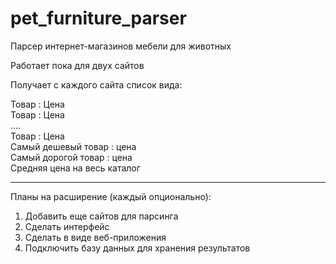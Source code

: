 # pet_furniture_parser
Парсер интернет-магазинов мебели для животных

Работает пока для двух сайтов

Получает с каждого сайта список вида:

Товар : Цена  
Товар : Цена  
....  
Товар : Цена  
Самый дешевый товар : цена  
Самый дорогой товар : цена  
Средняя цена на весь каталог

---
Планы на расширение (каждый опционально):
1. Добавить еще сайтов для парсинга
2. Сделать интерфейс
3. Сделать в виде веб-приложения
4. Подключить базу данных для хранения результатов

